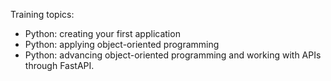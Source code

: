 Training topics:
- Python: creating your first application
- Python: applying object-oriented programming
- Python: advancing object-oriented programming and working with APIs through FastAPI.

